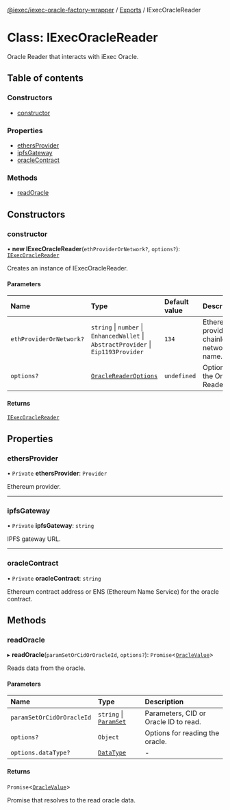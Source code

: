 [@iexec/iexec-oracle-factory-wrapper](../README.md) / [Exports](../modules.md) / IExecOracleReader

# Class: IExecOracleReader

Oracle Reader that interacts with iExec Oracle.

## Table of contents

### Constructors

- [constructor](IExecOracleReader.md#constructor)

### Properties

- [ethersProvider](IExecOracleReader.md#ethersprovider)
- [ipfsGateway](IExecOracleReader.md#ipfsgateway)
- [oracleContract](IExecOracleReader.md#oraclecontract)

### Methods

- [readOracle](IExecOracleReader.md#readoracle)

## Constructors

### constructor

• **new IExecOracleReader**(`ethProviderOrNetwork?`, `options?`): [`IExecOracleReader`](IExecOracleReader.md)

Creates an instance of IExecOracleReader.

#### Parameters

| Name | Type | Default value | Description |
| :------ | :------ | :------ | :------ |
| `ethProviderOrNetwork?` | `string` \| `number` \| `EnhancedWallet` \| `AbstractProvider` \| `Eip1193Provider` | `134` | Ethereum provider, chainId or network name. |
| `options?` | [`OracleReaderOptions`](../modules.md#oraclereaderoptions) | `undefined` | Options for the Oracle Reader. |

#### Returns

[`IExecOracleReader`](IExecOracleReader.md)

## Properties

### ethersProvider

• `Private` **ethersProvider**: `Provider`

Ethereum provider.

___

### ipfsGateway

• `Private` **ipfsGateway**: `string`

IPFS gateway URL.

___

### oracleContract

• `Private` **oracleContract**: `string`

Ethereum contract address or ENS (Ethereum Name Service) for the oracle contract.

## Methods

### readOracle

▸ **readOracle**(`paramSetOrCidOrOracleId`, `options?`): `Promise`\<[`OracleValue`](../modules.md#oraclevalue)\>

Reads data from the oracle.

#### Parameters

| Name | Type | Description |
| :------ | :------ | :------ |
| `paramSetOrCidOrOracleId` | `string` \| [`ParamSet`](../modules.md#paramset) | Parameters, CID or Oracle ID to read. |
| `options?` | `Object` | Options for reading the oracle. |
| `options.dataType?` | [`DataType`](../modules.md#datatype) | - |

#### Returns

`Promise`\<[`OracleValue`](../modules.md#oraclevalue)\>

Promise that resolves to the read oracle data.
